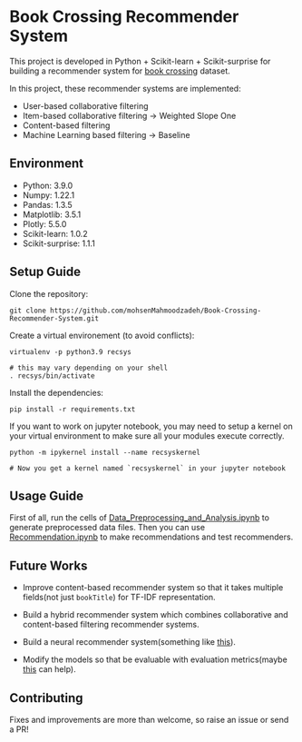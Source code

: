 
# Book Crossing Recommender System

This project is developed in Python + Scikit-learn + Scikit-surprise for building a recommender system for [book crossing](http://www2.informatik.uni-freiburg.de/~cziegler/BX/) dataset. 

In this project, these recommender systems are implemented:
- User-based collaborative filtering
- Item-based collaborative filtering -> Weighted Slope One
- Content-based filtering
- Machine Learning based filtering -> Baseline
  

## Environment

- Python: 3.9.0
- Numpy: 1.22.1
- Pandas: 1.3.5
- Matplotlib: 3.5.1
- Plotly: 5.5.0
- Scikit-learn: 1.0.2
- Scikit-surprise: 1.1.1

  
## Setup Guide

Clone the repository:

```
git clone https://github.com/mohsenMahmoodzadeh/Book-Crossing-Recommender-System.git
```

Create a virtual environement (to avoid conflicts):

```
virtualenv -p python3.9 recsys

# this may vary depending on your shell
. recsys/bin/activate
```

Install the dependencies:

```
pip install -r requirements.txt
```

If you want to work on jupyter notebook, you may need to setup a kernel on your virtual environment to make sure all your modules execute correctly.
```
python -m ipykernel install --name recsyskernel

# Now you get a kernel named `recsyskernel` in your jupyter notebook
```  

## Usage Guide

First of all, run the cells of [Data_Preprocessing_and_Analysis.ipynb](https://github.com/parth-bril22/Book-Crossing-Recommender-System/blob/master/Data_Preprocessing_and_Analysis.ipynb) to generate preprocessed data files. Then you can use [Recommendation.ipynb](https://github.com/mohsenMahmoodzadeh/Book-Crossing-Recommender-System/blob/master/Recommendation.ipynb) to make recommendations and test recommenders.


## Future Works

- Improve content-based recommender system so that it takes multiple fields(not just `bookTitle`) for TF-IDF representation.

- Build a hybrid recommender system which combines collaborative and content-based filtering recommender systems.
  
- Build a neural recommender system(something like [this](https://blog.tensorflow.org/2020/09/introducing-tensorflow-recommenders.html)).

- Modify the models so that be evaluable with evaluation metrics(maybe [this](https://github.com/statisticianinstilettos/recmetrics) can help).

## Contributing

Fixes and improvements are more than welcome, so raise an issue or send a PR!
